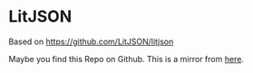 # LitJSON
Based on https://github.com/LitJSON/litjson

Maybe you find this Repo on Github. This is a mirror from [here](https://git.blubbfish.net/vs_librarys/litjson).
